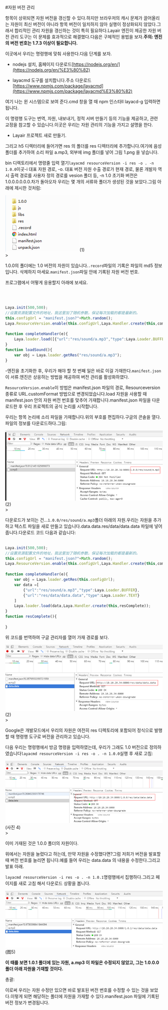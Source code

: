 #자원 버전 관리

항목이 상위되면 자원 버전을 갱신할 수 있다.하지만 브라우저의 캐시 문제가 끌어올리는 자원이 최신 버전이 아니라 항목 버전이 일치하지 않아 실행이 정상화되지 않았다.그래서 합리적인 관리 자원을 갱신하는 것이 특히 필요하다.Layair 엔진이 제공한 자원 버전 관리 도구는 이 문제를 효과적으로 해결했다.다음은 구체적인 용법을 보자.**주의: 엔진의 버전 번호는 1.7.3 이상이 필요합니다.**

이곳에서 우리는 명령행에 맞춰 사용한다.다음 단계를 보자.

- nodejs 설치, 홈페이지 다운로드[https://nodejs.org/en/](https://nodejs.org/en/%E3%80%82)

- layacmd 도구를 설치합니다.주소 다운로드[https://www.npmjs.com/package/layacmd](https://www.npmjs.com/package/layacmd%E3%80%82)

여기 나는 윈 시스템으로 보여 준다.cmd 창을 열 때 npm 인스타ll layacd-g 입력하면 됩니다.

이 명령행 도구는 번역, 자원, 내보내기, 정적 서버 만들기 등의 기능을 제공하고, 관련 교정을 참고할 수 있습니다.이곳은 우리는 자원 관리의 기능을 가지고 설명을 한다.

- Layair 프로젝트 새로 만들기.

그리고 h5 디렉터리에 들어가면 res 의 폴더를 res 디렉터리에 추가합니다.여기에 음성 폴더를 추가하여 소리 파일 a.mp3, 외부에 img 폴더를 넣어 그림 1.png 을 넣습니다.

bin 디렉토리에서 명령줄 입력 열기`layacmd resourceVersion -i res -o . -n 1.0.0`이곳-i 대표 자원 경로, -o. 대표 버전 자원 수출 경로가 현재 경로, 물론 개발자 역시 출력 경로를 사용자 정의 경로를 vesion 폴더 등, -n 1.0 초기화 버전은 1.0.0.0.0.0.0.차가 돌아오자 우리는 몇 개의 서류와 폴더가 생성된 것을 보았다.그림 아래에 제시한 것처럼:



  ![1](img/1.png)(1)</br>>

1.0.0의 폴더에는 1.0 버전의 자원이 있습니다.`.record`파일의 기록은 파일의 md5 정보입니다. 삭제하지 마세요.`manifest.json`파일 안에 기록된 자원 버전 번호.

프로그램에서 어떻게 응용할지 아래에 보세요.

​



```typescript

Laya.init(500,500);
//设置资源配置文件的地址，我这里加了随机参数，保证每次加载的都是最新的。
this.configUrl = "manifest.json?"+Math.random();
Laya.ResourceVersion.enable(this.configUrl,Laya.Handler.create(this,completeHandler));

function completeHandler(e){
    Laya.loader.load([{"url":"res/sound/a.mp3","type":Laya.Loader.BUFFER}],Laya.Handler.create(this,loadSound));
}
function loadSound(){
    var obj = Laya.loader.getRes("res/sound/a.mp3");
}
```


-엔진을 초기화한 후, 우리가 해야 할 첫 번째 일은 바로 이걸 가재한다.`manifest.json`이 서류.엔진은 상응하는 방법을 제공하여 버전 관리를 활성화하였다.

`ResourceVersion.enable`이 방법은 manifest.json 파일의 경로, Resourceversion 종류로 URL.customFormat 방법으로 변경되었습니다.load 자원을 사용할 때 manifest.json 안의 자원 버전 번호를 맞추어 가재합니다.manifest.json 파일을 다운로드한 후 우리 프로젝트의 공식 논리를 시작합니다.

우리는 항목 논리에 소리 파일을 가재합니다.위의 부호를 편집하다.구글의 콘솔을 열다.파일의 정보를 다운로드하다.그림:

![2](img/2.png)(2)</br>>

다운로드가 보이는 건...`1.0.0/res/sound/a.mp3`폴더 아래의 자원.우리는 자원을 추가하고 텍스트 파일을 새로 만들고 있습니다.data.data.res/data/data.data 파일에 넣어줍니다.다운로드 코드 다음과 같습니다:


```typescript

Laya.init(500,500);
//设置资源配置文件的地址，我这里加了随机参数，保证每次加载的都是最新的。
this.configUrl = "manifest.json?"+Math.random();
Laya.ResourceVersion.enable(this.configUrl,Laya.Handler.create(this,completeHandler));

function completeHandler(e){
    var obj = Laya.loader.getRes(this.configUrl);
    var data =[
        {"url":"res/sound/a.mp3","type":Laya.Loader.BUFFER},
        {"url":"res/data/data.data","type":Laya.Loader.TEXT}
    ]
    Laya.loader.load(data,Laya.Handler.create(this,resComplete));
}
function resComplete(){
    
}
```


위 코드를 번역하여 구글 관리자를 열어 가재 경로를 보다.

![3](img/3.png)(2)</br>>

Google은 개발모드에서 우리의 자원은 여전히 res 디렉토리에 포함되어 정식으로 발행할 때 명령행 도구로 버전을 관리하고 있습니다.

다음 우리는 명령행에서 방금 명령을 입력하였는데, 우리가 그래도 1.0 버전으로 정의하였습니다`layacmd resourceVersion -i res -o . -n 1.0.0`실행 후 새로 고침:

![4](img/4.png)(사진 4)</br>>

이미 가재된 것은 1.0.0 폴더의 자원이다.

위에서는 자원을 늘렸다고 하는데, 만약 자원을 수정했다면?그럼 저희가 버전을 발표할 때 버전 번호를 늘리면 됩니다.예를 들어 우리는 data.data 의 내용을 수정한다.그리고 발표 아래.

`layacmd resourceVersion -i res -o . -n 1.0.1`명령행에서 집행하다.그리고 페이지를 새로 고침 해서 다운로드 상황을 봅니다.

![5](img/5.png)(图5)</br>



 **이 때를 보면 1.0.1 폴더에 있는 자원, a.mp3 이 파일은 수정되지 않았고, 그는 1.0.0.0 폴더 아래 자원을 가재할 것이다.**

총괄:

이로써 우리는 자원 수정만 있으면 바로 발포된 버전 번호를 수정할 수 있는 것을 보았다.이렇게 되면 해당하는 폴더에 자원을 가재할 수 있다.manifest.json 파일에 기록된 버전 정보가 변경됩니다.